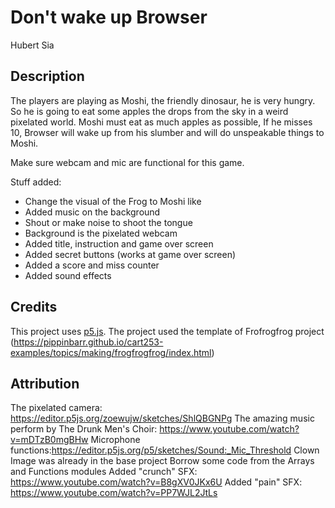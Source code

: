 # Don't wake up Browser

Hubert Sia

[View this project online]: https://hubertsia.github.io/cart253/topics/assignments/mod-jam/

## Description

The players are playing as Moshi, the friendly dinosaur, he is very hungry. So he is going to eat some apples the drops from the sky in a weird pixelated world.
Moshi must eat as much apples as possible, If he misses 10, Browser will wake up from his slumber and will do unspeakable things to Moshi.

Make sure webcam and mic are functional for this game.

Stuff added:

- Change the visual of the Frog to Moshi like
- Added music on the background
- Shout or make noise to shoot the tongue
- Background is the pixelated webcam
- Added title, instruction and game over screen
- Added secret buttons (works at game over screen)
- Added a score and miss counter
- Added sound effects

## Credits

This project uses [p5.js](https://p5js.org).
The project used the template of Frofrogfrog project (https://pippinbarr.github.io/cart253-examples/topics/making/frogfrogfrog/index.html)


## Attribution

The pixelated camera: https://editor.p5js.org/zoewujw/sketches/ShlQBGNPg
The amazing music perform by The Drunk Men's Choir: https://www.youtube.com/watch?v=mDTzB0mgBHw
Microphone functions:https://editor.p5js.org/p5/sketches/Sound:_Mic_Threshold
Clown Image was already in the base project
Borrow some code from the Arrays and Functions modules
Added "crunch" SFX: https://www.youtube.com/watch?v=B8gXV0JKx6U
Added "pain" SFX: https://www.youtube.com/watch?v=PP7WJL2JtLs

 

